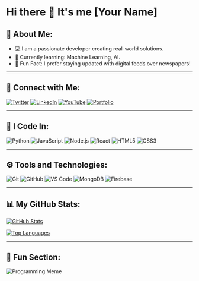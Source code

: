 # Hi there 👋 It's me [Your Name]

## 🌟 About Me:
- 💻 I am a passionate developer creating real-world solutions.
- 🌱 Currently learning: Machine Learning, AI.
- 🚀 Fun Fact: I prefer staying updated with digital feeds over newspapers!

---

## 🔗 Connect with Me:
[![Twitter](https://img.shields.io/badge/Twitter-1DA1F2?logo=twitter&logoColor=white)](https://twitter.com/yourusername)
[![LinkedIn](https://img.shields.io/badge/LinkedIn-0077B5?logo=linkedin&logoColor=white)](https://linkedin.com/in/yourusername)
[![YouTube](https://img.shields.io/badge/YouTube-FF0000?logo=youtube&logoColor=white)](https://www.youtube.com/channel/yourchannelid)
[![Portfolio](https://img.shields.io/badge/Portfolio-%231E90FF.svg?logo=firefox&logoColor=white)](https://your-portfolio-link.com)

---

## 🚀 I Code In:
![Python](https://img.shields.io/badge/Python-3776AB?logo=python&logoColor=white)
![JavaScript](https://img.shields.io/badge/JavaScript-F7DF1E?logo=javascript&logoColor=black)
![Node.js](https://img.shields.io/badge/Node.js-339933?logo=node.js&logoColor=white)
![React](https://img.shields.io/badge/React-61DAFB?logo=react&logoColor=black)
![HTML5](https://img.shields.io/badge/HTML5-E34F26?logo=html5&logoColor=white)
![CSS3](https://img.shields.io/badge/CSS3-1572B6?logo=css3&logoColor=white)

---

## ⚙️ Tools and Technologies:
![Git](https://img.shields.io/badge/Git-F05032?logo=git&logoColor=white)
![GitHub](https://img.shields.io/badge/GitHub-181717?logo=github&logoColor=white)
![VS Code](https://img.shields.io/badge/VS%20Code-0078D4?logo=visual-studio-code&logoColor=white)
![MongoDB](https://img.shields.io/badge/MongoDB-47A248?logo=mongodb&logoColor=white)
![Firebase](https://img.shields.io/badge/Firebase-FFCA28?logo=firebase&logoColor=black)

---

## 📊 My GitHub Stats:
[![GitHub Stats](https://github-readme-stats.vercel.app/api?username=yourusername&show_icons=true&theme=radical)](https://github.com/yourusername)

[![Top Languages](https://github-readme-stats.vercel.app/api/top-langs/?username=yourusername&layout=compact&theme=radical)](https://github.com/yourusername)

---

## 🎨 Fun Section:
![Programming Meme](https://via.placeholder.com/400x300.png?text=Your+Funny+Programming+Meme)

